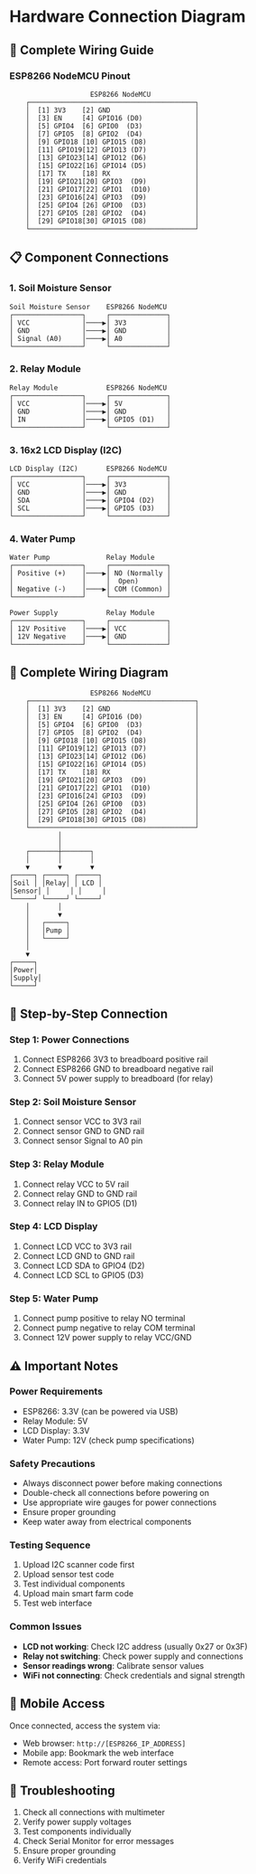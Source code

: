 # Hardware Connection Diagram

## 🔌 Complete Wiring Guide

### ESP8266 NodeMCU Pinout
```
                    ESP8266 NodeMCU
    ┌─────────────────────────────────────────┐
    │  [1] 3V3    [2] GND                     │
    │  [3] EN     [4] GPIO16 (D0)             │
    │  [5] GPIO4  [6] GPIO0  (D3)             │
    │  [7] GPIO5  [8] GPIO2  (D4)             │
    │  [9] GPIO18 [10] GPIO15 (D8)            │
    │  [11] GPIO19[12] GPIO13 (D7)            │
    │  [13] GPIO23[14] GPIO12 (D6)            │
    │  [15] GPIO22[16] GPIO14 (D5)            │
    │  [17] TX    [18] RX                     │
    │  [19] GPIO21[20] GPIO3  (D9)            │
    │  [21] GPIO17[22] GPIO1  (D10)           │
    │  [23] GPIO16[24] GPIO3  (D9)            │
    │  [25] GPIO4 [26] GPIO0  (D3)            │
    │  [27] GPIO5 [28] GPIO2  (D4)            │
    │  [29] GPIO18[30] GPIO15 (D8)            │
    └─────────────────────────────────────────┘
```

## 📋 Component Connections

### 1. Soil Moisture Sensor
```
Soil Moisture Sensor    ESP8266 NodeMCU
┌─────────────────┐     ┌──────────────┐
│ VCC             │────▶│ 3V3          │
│ GND             │────▶│ GND          │
│ Signal (A0)     │────▶│ A0           │
└─────────────────┘     └──────────────┘
```

### 2. Relay Module
```
Relay Module            ESP8266 NodeMCU
┌─────────────────┐     ┌──────────────┐
│ VCC             │────▶│ 5V           │
│ GND             │────▶│ GND          │
│ IN              │────▶│ GPIO5 (D1)   │
└─────────────────┘     └──────────────┘
```

### 3. 16x2 LCD Display (I2C)
```
LCD Display (I2C)       ESP8266 NodeMCU
┌─────────────────┐     ┌──────────────┐
│ VCC             │────▶│ 3V3          │
│ GND             │────▶│ GND          │
│ SDA             │────▶│ GPIO4 (D2)   │
│ SCL             │────▶│ GPIO5 (D3)   │
└─────────────────┘     └──────────────┘
```

### 4. Water Pump
```
Water Pump              Relay Module
┌─────────────────┐     ┌──────────────┐
│ Positive (+)    │────▶│ NO (Normally │
│                 │     │  Open)       │
│ Negative (-)    │────▶│ COM (Common) │
└─────────────────┘     └──────────────┘

Power Supply            Relay Module
┌─────────────────┐     ┌──────────────┐
│ 12V Positive    │────▶│ VCC          │
│ 12V Negative    │────▶│ GND          │
└─────────────────┘     └──────────────┘
```

## 🔌 Complete Wiring Diagram

```
                    ESP8266 NodeMCU
    ┌─────────────────────────────────────────┐
    │  [1] 3V3    [2] GND                     │
    │  [3] EN     [4] GPIO16 (D0)             │
    │  [5] GPIO4  [6] GPIO0  (D3)             │
    │  [7] GPIO5  [8] GPIO2  (D4)             │
    │  [9] GPIO18 [10] GPIO15 (D8)            │
    │  [11] GPIO19[12] GPIO13 (D7)            │
    │  [13] GPIO23[14] GPIO12 (D6)            │
    │  [15] GPIO22[16] GPIO14 (D5)            │
    │  [17] TX    [18] RX                     │
    │  [19] GPIO21[20] GPIO3  (D9)            │
    │  [21] GPIO17[22] GPIO1  (D10)           │
    │  [23] GPIO16[24] GPIO3  (D9)            │
    │  [25] GPIO4 [26] GPIO0  (D3)            │
    │  [27] GPIO5 [28] GPIO2  (D4)            │
    │  [29] GPIO18[30] GPIO15 (D8)            │
    └─────────────────────────────────────────┘
            │
            │
    ┌───────┼───────┐
    │       │       │
    ▼       ▼       ▼
┌─────┐ ┌─────┐ ┌─────┐
│Soil │ │Relay│ │ LCD │
│Sensor│ │     │ │     │
└─────┘ └─────┘ └─────┘
    │       │
    │       ▼
    │   ┌─────┐
    │   │Pump │
    │   └─────┘
    │
    ▼
┌─────┐
│Power│
│Supply│
└─────┘
```

## 🔧 Step-by-Step Connection

### Step 1: Power Connections
1. Connect ESP8266 3V3 to breadboard positive rail
2. Connect ESP8266 GND to breadboard negative rail
3. Connect 5V power supply to breadboard (for relay)

### Step 2: Soil Moisture Sensor
1. Connect sensor VCC to 3V3 rail
2. Connect sensor GND to GND rail
3. Connect sensor Signal to A0 pin

### Step 3: Relay Module
1. Connect relay VCC to 5V rail
2. Connect relay GND to GND rail
3. Connect relay IN to GPIO5 (D1)

### Step 4: LCD Display
1. Connect LCD VCC to 3V3 rail
2. Connect LCD GND to GND rail
3. Connect LCD SDA to GPIO4 (D2)
4. Connect LCD SCL to GPIO5 (D3)

### Step 5: Water Pump
1. Connect pump positive to relay NO terminal
2. Connect pump negative to relay COM terminal
3. Connect 12V power supply to relay VCC/GND

## ⚠️ Important Notes

### Power Requirements
- ESP8266: 3.3V (can be powered via USB)
- Relay Module: 5V
- LCD Display: 3.3V
- Water Pump: 12V (check pump specifications)

### Safety Precautions
- Always disconnect power before making connections
- Double-check all connections before powering on
- Use appropriate wire gauges for power connections
- Ensure proper grounding
- Keep water away from electrical components

### Testing Sequence
1. Upload I2C scanner code first
2. Upload sensor test code
3. Test individual components
4. Upload main smart farm code
5. Test web interface

### Common Issues
- **LCD not working**: Check I2C address (usually 0x27 or 0x3F)
- **Relay not switching**: Check power supply and connections
- **Sensor readings wrong**: Calibrate sensor values
- **WiFi not connecting**: Check credentials and signal strength

## 📱 Mobile Access
Once connected, access the system via:
- Web browser: `http://[ESP8266_IP_ADDRESS]`
- Mobile app: Bookmark the web interface
- Remote access: Port forward router settings

## 🔄 Troubleshooting
1. Check all connections with multimeter
2. Verify power supply voltages
3. Test components individually
4. Check Serial Monitor for error messages
5. Ensure proper grounding
6. Verify WiFi credentials
